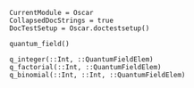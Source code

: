 ```@meta
CurrentModule = Oscar
CollapsedDocStrings = true
DocTestSetup = Oscar.doctestsetup()
```

```@docs
quantum_field()
```

```@docs
q_integer(::Int, ::QuantumFieldElem)
q_factorial(::Int, ::QuantumFieldElem)
q_binomial(::Int, ::Int, ::QuantumFieldElem)
```
